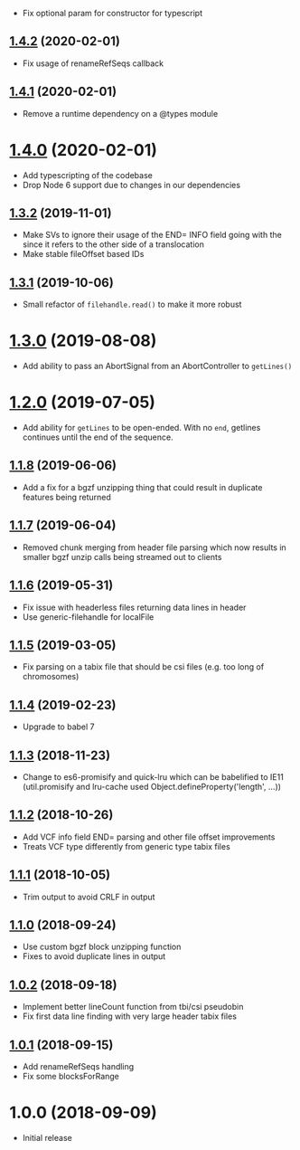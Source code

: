 - Fix optional param for constructor for typescript

<a name="1.4.2"></a>
## [1.4.2](https://github.com/GMOD/tabix-js/compare/v1.4.1...v1.4.2) (2020-02-01)



- Fix usage of renameRefSeqs callback

<a name="1.4.1"></a>
## [1.4.1](https://github.com/GMOD/tabix-js/compare/v1.4.0...v1.4.1) (2020-02-01)



- Remove a runtime dependency on a @types module

<a name="1.4.0"></a>
# [1.4.0](https://github.com/GMOD/tabix-js/compare/v1.3.2...v1.4.0) (2020-02-01)



- Add typescripting of the codebase
- Drop Node 6 support due to changes in our dependencies

<a name="1.3.2"></a>
## [1.3.2](https://github.com/GMOD/tabix-js/compare/v1.3.1...v1.3.2) (2019-11-01)



- Make <TRA> SVs to ignore their usage of the END= INFO field going with the
  since it refers to the other side of a translocation
- Make stable fileOffset based IDs

<a name="1.3.1"></a>
## [1.3.1](https://github.com/GMOD/tabix-js/compare/v1.3.0...v1.3.1) (2019-10-06)



- Small refactor of `filehandle.read()` to make it more robust

<a name="1.3.0"></a>
# [1.3.0](https://github.com/GMOD/tabix-js/compare/v1.2.0...v1.3.0) (2019-08-08)

- Add ability to pass an AbortSignal from an AbortController to `getLines()`

<a name="1.2.0"></a>
# [1.2.0](https://github.com/GMOD/tabix-js/compare/v1.1.8...v1.2.0) (2019-07-05)



- Add ability for `getLines` to be open-ended. With no `end`, getlines continues
until the end of the sequence.

<a name="1.1.8"></a>
## [1.1.8](https://github.com/GMOD/tabix-js/compare/v1.1.7...v1.1.8) (2019-06-06)



- Add a fix for a bgzf unzipping thing that could result in duplicate features being returned


## [1.1.7](https://github.com/GMOD/tabix-js/compare/v1.1.6...v1.1.7) (2019-06-04)



- Removed chunk merging from header file parsing which now results in smaller bgzf unzip calls being streamed out to clients

## [1.1.6](https://github.com/GMOD/tabix-js/compare/v1.1.5...v1.1.6) (2019-05-31)

- Fix issue with headerless files returning data lines in header
- Use generic-filehandle for localFile

## [1.1.5](https://github.com/GMOD/tabix-js/compare/v1.1.4...v1.1.5) (2019-03-05)

- Fix parsing on a tabix file that should be csi files (e.g. too long of chromosomes)

## [1.1.4](https://github.com/GMOD/tabix-js/compare/v1.1.3...v1.1.4) (2019-02-23)

- Upgrade to babel 7

## [1.1.3](https://github.com/GMOD/tabix-js/compare/v1.1.2...v1.1.3) (2018-11-23)

- Change to es6-promisify and quick-lru which can be babelified to IE11 (util.promisify and lru-cache used Object.defineProperty('length', ...))

## [1.1.2](https://github.com/GMOD/tabix-js/compare/v1.1.1...v1.1.2) (2018-10-26)

- Add VCF info field END= parsing and other file offset improvements
- Treats VCF type differently from generic type tabix files

## [1.1.1](https://github.com/GMOD/tabix-js/compare/v1.1.0...v1.1.1) (2018-10-05)

- Trim output to avoid CRLF in output

## [1.1.0](https://github.com/GMOD/tabix-js/compare/v1.0.2...v1.1.0) (2018-09-24)

- Use custom bgzf block unzipping function
- Fixes to avoid duplicate lines in output

## [1.0.2](https://github.com/GMOD/tabix-js/compare/v1.0.1...v1.0.2) (2018-09-18)

- Implement better lineCount function from tbi/csi pseudobin
- Fix first data line finding with very large header tabix files

## [1.0.1](https://github.com/GMOD/tabix-js/compare/v1.0.0...v1.0.1) (2018-09-15)


- Add renameRefSeqs handling
- Fix some blocksForRange

# 1.0.0 (2018-09-09)

- Initial release
